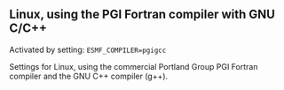 ## Linux, using the PGI Fortran compiler with GNU C/C++

Activated by setting: `ESMF_COMPILER=pgigcc`

Settings for Linux, using the commercial Portland Group PGI Fortran compiler
and the GNU C++ compiler (g++).
